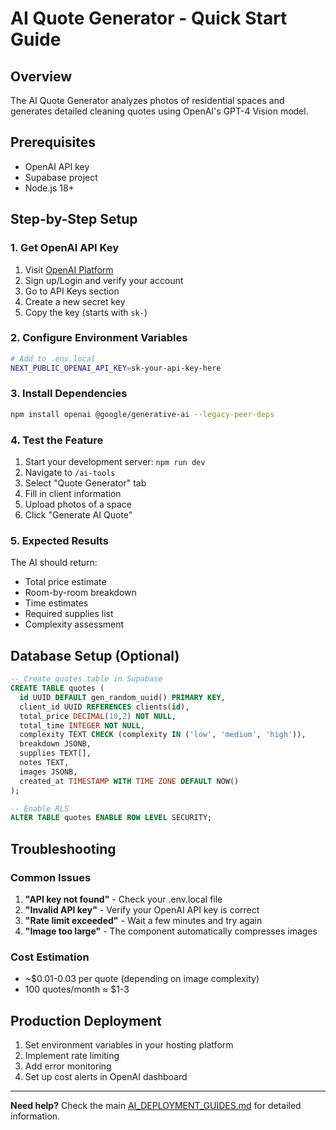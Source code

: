 # AI Quote Generator - Quick Start Guide

## Overview
The AI Quote Generator analyzes photos of residential spaces and generates detailed cleaning quotes using OpenAI's GPT-4 Vision model.

## Prerequisites
- OpenAI API key
- Supabase project
- Node.js 18+

## Step-by-Step Setup

### 1. Get OpenAI API Key
1. Visit [OpenAI Platform](https://platform.openai.com/)
2. Sign up/Login and verify your account
3. Go to API Keys section
4. Create a new secret key
5. Copy the key (starts with `sk-`)

### 2. Configure Environment Variables
```bash
# Add to .env.local
NEXT_PUBLIC_OPENAI_API_KEY=sk-your-api-key-here
```

### 3. Install Dependencies
```bash
npm install openai @google/generative-ai --legacy-peer-deps
```

### 4. Test the Feature
1. Start your development server: `npm run dev`
2. Navigate to `/ai-tools`
3. Select "Quote Generator" tab
4. Fill in client information
5. Upload photos of a space
6. Click "Generate AI Quote"

### 5. Expected Results
The AI should return:
- Total price estimate
- Room-by-room breakdown
- Time estimates
- Required supplies list
- Complexity assessment

## Database Setup (Optional)

```sql
-- Create quotes table in Supabase
CREATE TABLE quotes (
  id UUID DEFAULT gen_random_uuid() PRIMARY KEY,
  client_id UUID REFERENCES clients(id),
  total_price DECIMAL(10,2) NOT NULL,
  total_time INTEGER NOT NULL,
  complexity TEXT CHECK (complexity IN ('low', 'medium', 'high')),
  breakdown JSONB,
  supplies TEXT[],
  notes TEXT,
  images JSONB,
  created_at TIMESTAMP WITH TIME ZONE DEFAULT NOW()
);

-- Enable RLS
ALTER TABLE quotes ENABLE ROW LEVEL SECURITY;
```

## Troubleshooting

### Common Issues
1. **"API key not found"** - Check your .env.local file
2. **"Invalid API key"** - Verify your OpenAI API key is correct
3. **"Rate limit exceeded"** - Wait a few minutes and try again
4. **"Image too large"** - The component automatically compresses images

### Cost Estimation
- ~$0.01-0.03 per quote (depending on image complexity)
- 100 quotes/month ≈ $1-3

## Production Deployment
1. Set environment variables in your hosting platform
2. Implement rate limiting
3. Add error monitoring
4. Set up cost alerts in OpenAI dashboard

---

**Need help?** Check the main [AI_DEPLOYMENT_GUIDES.md](./AI_DEPLOYMENT_GUIDES.md) for detailed information. 